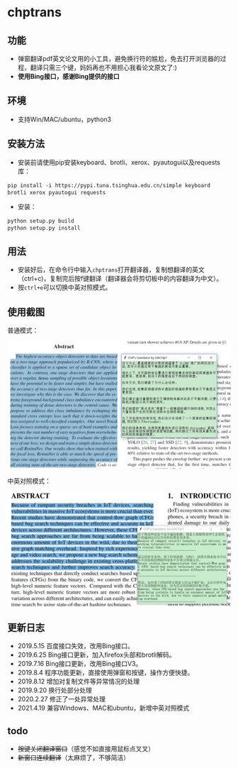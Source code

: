 # chptrans

## 功能

* 弹窗翻译pdf英文论文用的小工具，避免换行符的尴尬，免去打开浏览器的过程，翻译只需三个键，妈妈再也不用担心我看论文原文了:)
* **使用Bing接口，感谢Bing提供的接口**

## 环境

* 支持Win/MAC/ubuntu，python3

## 安装方法

* 安装前请使用pip安装keyboard、brotli、xerox、pyautogui以及requests库：

``` 
pip install -i https://pypi.tuna.tsinghua.edu.cn/simple keyboard brotli xerox pyautogui requests
```

* 安装：

``` 
python setup.py build
python setup.py install
```

## 用法

* 安装好后，在命令行中输入`chptrans`打开翻译器，复制想翻译的英文（ctrl+c)，复制完后按f键翻译（翻译器会将剪切板中的内容翻译为中文）。
* 按`ctrl+e`可以切换中英对照模式。

## 使用截图

普通模式：

![](img/show.png)

中英对照模式：

![](img/show2.png)

## 更新日志

* 2019.5.15 百度接口失效，改用Bing接口。
* 2019.6.25 Bing接口更新，加入firefox头部和brotli解码。
* 2019.7.16 Bing接口更新，改用Bing接口V3。
* 2019.8.4 程序功能更新，直接使用弹窗和按键，操作方便快捷。
* 2019.8.12 增加对复制文件等异常情况的处理
* 2019.9.20 换行处部分处理
* 2020.2.27 修正了一处异常处理
* 2021.4.19 兼容Windows、MAC和ubuntu，新增中英对照模式

## todo

* ~~按键关闭翻译窗口~~（感觉不如直接用鼠标点叉叉）
* ~~新窗口连续翻译~~（太麻烦了，不够简洁）
